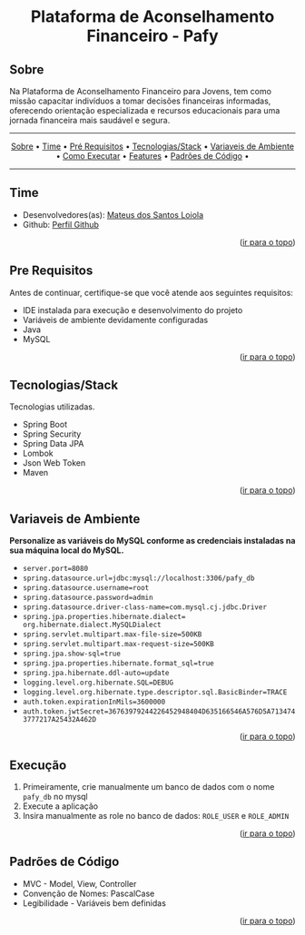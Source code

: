 <div align="center">

# Plataforma de Aconselhamento Financeiro - Pafy

</div>

## Sobre

Na Plataforma de Aconselhamento Financeiro para Jovens, tem como missão capacitar indivíduos a tomar decisões financeiras informadas, oferecendo orientação especializada e recursos educacionais para uma jornada financeira mais saudável e segura.

---

<p align="center">
 <a href="#sobre">Sobre</a> •
 <a href="#time">Time</a> •
 <a href="#pre-requisitos">Pré Requisitos</a> •
 <a href="#tecnologiasstack">Tecnologias/Stack</a> •
 <a href="#variaveis-de-ambiente">Variaveis de Ambiente</a> •
 <a href="#como-executar">Como Executar</a> •
 <a href="#features">Features</a> •
 <a href="#padrões-de-código">Padrões de Código</a> •
</p>

---

## Time

- Desenvolvedores(as): <a href="https://www.linkedin.com/in/mateus-dos-santos/">Mateus dos Santos Loiola</a>
- Github: <a href="https://github.com/Mateus0808">Perfil Github</a>

<p align="right">(<a href="#top">ir para o topo</a>)</p>

## Pre Requisitos

Antes de continuar, certifique-se que você atende aos seguintes requisitos:

- IDE instalada para execução e desenvolvimento do projeto
- Variáveis de ambiente devidamente configuradas
- Java
- MySQL

<p align="right">(<a href="#top">ir para o topo</a>)</p>

## Tecnologias/Stack

Tecnologias utilizadas.

- Spring Boot
- Spring Security
- Spring Data JPA
- Lombok
- Json Web Token
- Maven

<p align="right">(<a href="#top">ir para o topo</a>)</p>

## Variaveis de Ambiente
**Personalize as variáveis do MySQL conforme as credenciais instaladas na sua máquina local do MySQL.**
- `server.port=8080`
- `spring.datasource.url=jdbc:mysql://localhost:3306/pafy_db`
- `spring.datasource.username=root`
- `spring.datasource.password=admin`
- `spring.datasource.driver-class-name=com.mysql.cj.jdbc.Driver`
- `spring.jpa.properties.hibernate.dialect= org.hibernate.dialect.MySQLDialect`
- `spring.servlet.multipart.max-file-size=500KB`
- `spring.servlet.multipart.max-request-size=500KB`
- `spring.jpa.show-sql=true`
- `spring.jpa.properties.hibernate.format_sql=true`
- `spring.jpa.hibernate.ddl-auto=update`
- `logging.level.org.hibernate.SQL=DEBUG`
- `logging.level.org.hibernate.type.descriptor.sql.BasicBinder=TRACE`
- `auth.token.expirationInMils=3600000`
- `auth.token.jwtSecret=36763979244226452948404D635166546A576D5A7134743777217A25432A462D`

<p align="right">(<a href="#top">ir para o topo</a>)</p>

## Execução
1. Primeiramente, crie manualmente um banco de dados com o nome `pafy_db` no mysql
2. Execute a aplicação
3. Insira manualmente as role no banco de dados: `ROLE_USER` e `ROLE_ADMIN`

<p align="right">(<a href="#top">ir para o topo</a>)</p>

## Padrões de Código
- MVC - Model, View, Controller
- Convenção de Nomes: PascalCase
- Legibilidade - Variáveis bem definidas

<p align="right">(<a href="#top">ir para o topo</a>)</p>

